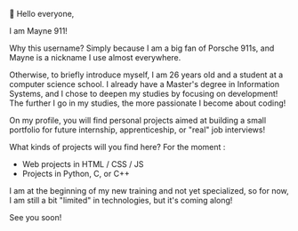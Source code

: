 👋 Hello everyone,

I am Mayne 911!

Why this username? Simply because I am a big fan of Porsche 911s, and Mayne is a nickname I use almost everywhere.

Otherwise, to briefly introduce myself, I am 26 years old and a student at a computer science school. I already have a Master's degree in Information Systems, and I chose to deepen my studies by focusing on development!
The further I go in my studies, the more passionate I become about coding!

On my profile, you will find personal projects aimed at building a small portfolio for future internship, apprenticeship, or "real" job interviews!

What kinds of projects will you find here? For the moment : 

 - Web projects in HTML / CSS / JS
 - Projects in Python, C, or C++

I am at the beginning of my new training and not yet specialized, so for now, I am still a bit "limited" in technologies, but it's coming along!

See you soon!

<!---
Mayne911/Mayne911 is a ✨ special ✨ repository because its `README.md` (this file) appears on your GitHub profile.
You can click the Preview link to take a look at your changes.
--->
